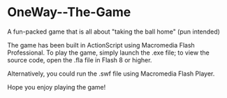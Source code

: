 # OneWay--The-Game
A fun-packed game that is all about "taking the ball home" (pun intended)

The game has been built in ActionScript using Macromedia Flash Professional.
To play the game, simply launch the .exe file; to  view the source code, open the .fla file in Flash 8 or higher.


Alternatively, you could run the .swf file using Macromedia Flash Player.


Hope you enjoy playing the game!
